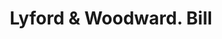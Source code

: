 ---
doi: 10.7916/D8MW3V59
date_other: '1900'
date_other_textual: 1900-1909
form: printed ephemera
genre:
- Invoices
name:
- Lyford & Woodward
object_in_context_url: https://biggert.cul.columbia.edu/items/view/ave_biggert_00574
subject_hierarchical_geographic:
- Bangor, Maine, United States
subject_name:
- Lyford & Woodward
title: Lyford & Woodward. Bill
sort_title: Lyford & Woodward. Bill
call_number: ave_biggert_00574
coordinates:
- 44.8,-68.8
pid: ave_biggert_00574
identifiers: ave_biggert_00574
thumbnail: https://derivativo-1.library.columbia.edu/iiif/2/ldpd:343834/full/!256,256/0/native.jpg
permalink: /biggert/ave_biggert_00574/
layout: iiif-image-page
---